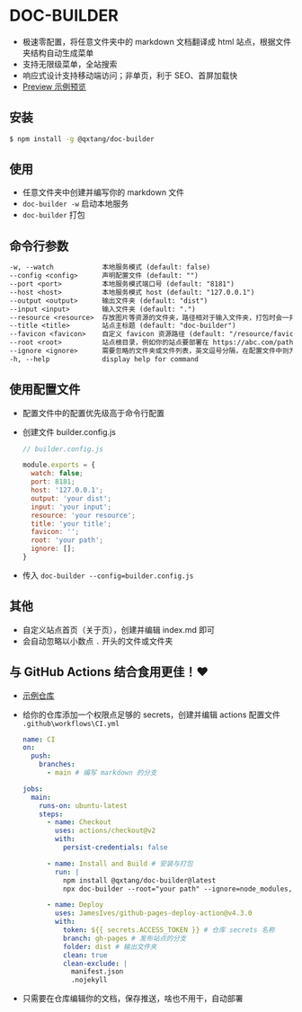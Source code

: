 # DOC-BUILDER

- 极速零配置，将任意文件夹中的 markdown 文档翻译成 html 站点，根据文件夹结构自动生成菜单
- 支持无限级菜单，全站搜索
- 响应式设计支持移动端访问；非单页，利于 SEO、首屏加载快
- [Preview 示例预览](https://qxtang.github.io/my-book/)

## 安装

```sh
$ npm install -g @qxtang/doc-builder
```

## 使用

- 任意文件夹中创建并编写你的 markdown 文件
- `doc-builder -w` 启动本地服务
- `doc-builder` 打包

## 命令行参数

```txt
-w, --watch            本地服务模式 (default: false)
--config <config>      声明配置文件 (default: "")
--port <port>          本地服务模式端口号 (default: "8181")
--host <host>          本地服务模式 host (default: "127.0.0.1")
--output <output>      输出文件夹 (default: "dist")
--input <input>        输入文件夹 (default: ".")
--resource <resource>  存放图片等资源的文件夹，路径相对于输入文件夹，打包时会一并复制，当然也可以使用自己的图床 (default: "resource")
--title <title>        站点主标题 (default: "doc-builder")
--favicon <favicon>    自定义 favicon 资源路径 (default: "/resource/favicon.ico")
--root <root>          站点根目录，例如你的站点要部署在 https://abc.com/path/，则需要设置为 "path" (default: "")
--ignore <ignore>      需要忽略的文件夹或文件列表，英文逗号分隔，在配置文件中则为数组 (default: "node_modules,dist")
-h, --help             display help for command
```

## 使用配置文件

- 配置文件中的配置优先级高于命令行配置
- 创建文件 builder.config.js

  ```javascript
  // builder.config.js

  module.exports = {
    watch: false;
    port: 8181;
    host: '127.0.0.1';
    output: 'your dist';
    input: 'your input';
    resource: 'your resource';
    title: 'your title';
    favicon: '';
    root: 'your path';
    ignore: [];
  }
  ```

- 传入 `doc-builder --config=builder.config.js`

## 其他

- 自定义站点首页（关于页），创建并编辑 index.md 即可
- 会自动忽略以小数点 `.` 开头的文件或文件夹

## 与 GitHub Actions 结合食用更佳！❤

- [示例仓库](https://github.com/qxtang/my-book)
- 给你的仓库添加一个权限点足够的 secrets，创建并编辑 actions 配置文件 `.github\workflows\CI.yml`

  ```yml
  name: CI
  on:
    push:
      branches:
        - main # 编写 markdown 的分支

  jobs:
    main:
      runs-on: ubuntu-latest
      steps:
        - name: Checkout
          uses: actions/checkout@v2
          with:
            persist-credentials: false

        - name: Install and Build # 安装与打包
          run: |
            npm install @qxtang/doc-builder@latest
            npx doc-builder --root="your path" --ignore=node_modules,dist

        - name: Deploy
          uses: JamesIves/github-pages-deploy-action@v4.3.0
          with:
            token: ${{ secrets.ACCESS_TOKEN }} # 仓库 secrets 名称
            branch: gh-pages # 发布站点的分支
            folder: dist # 输出文件夹
            clean: true
            clean-exclude: |
              manifest.json
              .nojekyll
  ```

- 只需要在仓库编辑你的文档，保存推送，啥也不用干，自动部署
